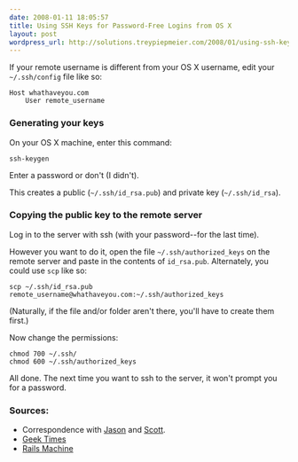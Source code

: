 ```yaml
---
date: 2008-01-11 18:05:57
title: Using SSH Keys for Password-Free Logins from OS X
layout: post
wordpress_url: http://solutions.treypiepmeier.com/2008/01/using-ssh-keys-for-password-free-logins-from-os-x/
---
```

If your remote username is different from your OS X username, edit your `~/.ssh/config` file like so:

    Host whathaveyou.com
        User remote_username

### Generating your keys

On your OS X machine, enter this command:

    ssh-keygen

Enter a password or don't (I didn't).

This creates a public (`~/.ssh/id_rsa.pub`) and private key (`~/.ssh/id_rsa`).

### Copying the public key to the remote server

Log in to the server with ssh (with your password--for the last time).

However you want to do it, open the file `~/.ssh/authorized_keys` on the remote server and paste in the contents of `id_rsa.pub`. Alternately, you could use `scp` like so:

    scp ~/.ssh/id_rsa.pub remote_username@whathaveyou.com:~/.ssh/authorized_keys

(Naturally, if the file and/or folder aren't there, you'll have to create them first.)

Now change the permissions:

    chmod 700 ~/.ssh/
    chmod 600 ~/.ssh/authorized_keys

All done.  The next time you want to ssh to the server, it won't prompt you for a password.

### Sources:

* Correspondence with [Jason](http://www.workingwithrails.com/person/6187-jason-t-johnson) and [Scott](http://sitening.com/about/scott/).
* [Geek Times](http://www.geektimes.com/macintosh/os/x/10_3/and/ssh_keygen.html "Mac OS X: ssh key generation and deployment")
* [Rails Machine](https://support.railsmachine.com/index.php?pg=kb.page&amp;id=33)

